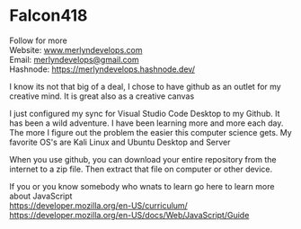 # Falcon418
Follow for more<br>
Website: www.merlyndevelops.com<br>
Email: merlyndevelops@gmail.com<br>
Hashnode: https://merlyndevelops.hashnode.dev/<br>

I know its not that big of a deal, I chose to have github as an outlet for my creative mind.  It is great also as a creative canvas

I just configured my sync for Visual Studio Code Desktop to my Github.  It has been a wild adventure. I have been learning more and more each day.  The more I figure out the problem the easier this computer science gets.
My favorite OS's are Kali Linux and Ubuntu Desktop and Server

When you use github, you can download your entire repository from the internet to a zip file.
Then extract that file on computer or other device.

If you or you know somebody who wnats to learn go here to learn more about JavaScript<br>
https://developer.mozilla.org/en-US/curriculum/<br>
https://developer.mozilla.org/en-US/docs/Web/JavaScript/Guide
